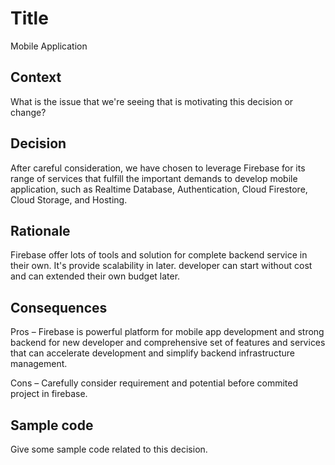 # Title
Mobile Application
## Context
What is the issue that we're seeing that is motivating this decision or change?

## Decision
After careful consideration, we have chosen to leverage Firebase for its range of services that fulfill the important demands to develop mobile application, such as Realtime Database, Authentication, Cloud Firestore, Cloud Storage, and Hosting.


## Rationale
Firebase offer lots of tools and solution for complete backend service in their own. It's provide scalability in later. developer can start without cost and can extended their own budget later.

## Consequences
Pros – Firebase is powerful platform for mobile app development and strong backend for new developer and comprehensive set of features and services that can accelerate development and simplify backend infrastructure management.

Cons – Carefully consider requirement and potential before commited project in firebase.

## Sample code
Give some sample code related to this decision.
